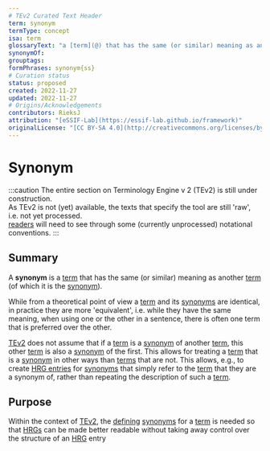 ```yaml
---
# TEv2 Curated Text Header
term: synonym
termType: concept
isa: term
glossaryText: "a [term](@) that has the same (or similar) meaning as another [term](@)."
synonymOf:
grouptags:
formPhrases: synonym{ss}
# Curation status
status: proposed
created: 2022-11-27
updated: 2022-11-27
# Origins/Acknowledgements
contributors: RieksJ
attribution: "[eSSIF-Lab](https://essif-lab.github.io/framework)"
originalLicense: "[CC BY-SA 4.0](http://creativecommons.org/licenses/by-sa/4.0/?ref=chooser-v1)"
---
```


# Synonym

:::caution
The entire section on Terminology Engine v 2 (TEv2) is still under construction.<br/>
As TEv2 is not (yet) available, the texts that specify the tool are still 'raw', i.e. not yet processed.<br/>[readers](@) will need to see through some (currently unprocessed) notational conventions.
:::

## Summary
A **synonym** is a [term](@) that has the same (or similar) meaning as another [term](@) (of which it is the [synonym](@)).

While from a theoretical point of view a [term](@) and its [synonyms](@) are identical, in practice they are more 'equivalent', i.e. while they have the same meaning, when using one or the other in a sentence, there is often one term that is preferred over the other.

[TEv2](@) does not assume that if a [term](@) is a [synonym](@) of another [term](@), this other [term](@) is also a [synonym](@) of the first. This allows for treating a [term](@) that is a [synonym](@) in other ways than [terms](@) that are not. This allows, e.g., to create [HRG entries](@) for [synonyms](@) that simply refer to the [term](@) that they are a synonym of, rather than repeating the description of such a [term](@).

## Purpose
Within the context of [TEv2](@), the [defining](@) [synonyms](@) for a [term](@) is needed so that [HRGs](@) can be made better readable without taking away control over the structure of an [HRG](@) entry
